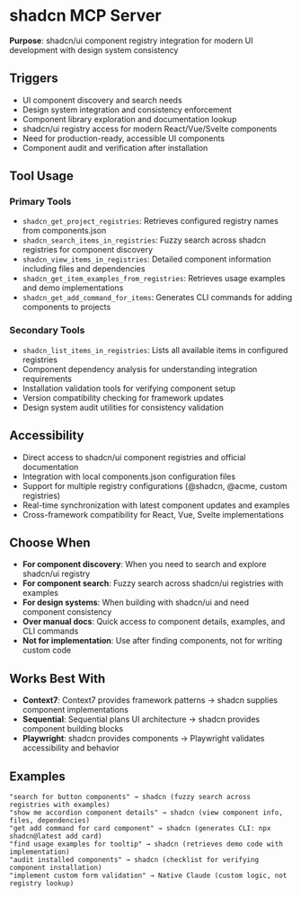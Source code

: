 # shadcn MCP Server

**Purpose**: shadcn/ui component registry integration for modern UI development with design system consistency

## Triggers
- UI component discovery and search needs
- Design system integration and consistency enforcement
- Component library exploration and documentation lookup
- shadcn/ui registry access for modern React/Vue/Svelte components
- Need for production-ready, accessible UI components
- Component audit and verification after installation

## Tool Usage

### Primary Tools
- `shadcn_get_project_registries`: Retrieves configured registry names from components.json
- `shadcn_search_items_in_registries`: Fuzzy search across shadcn registries for component discovery
- `shadcn_view_items_in_registries`: Detailed component information including files and dependencies
- `shadcn_get_item_examples_from_registries`: Retrieves usage examples and demo implementations
- `shadcn_get_add_command_for_items`: Generates CLI commands for adding components to projects

### Secondary Tools
- `shadcn_list_items_in_registries`: Lists all available items in configured registries
- Component dependency analysis for understanding integration requirements
- Installation validation tools for verifying component setup
- Version compatibility checking for framework updates
- Design system audit utilities for consistency validation

## Accessibility
- Direct access to shadcn/ui component registries and official documentation
- Integration with local components.json configuration files
- Support for multiple registry configurations (@shadcn, @acme, custom registries)
- Real-time synchronization with latest component updates and examples
- Cross-framework compatibility for React, Vue, Svelte implementations

## Choose When
- **For component discovery**: When you need to search and explore shadcn/ui registry
- **For component search**: Fuzzy search across shadcn/ui registries with examples
- **For design systems**: When building with shadcn/ui and need component consistency
- **Over manual docs**: Quick access to component details, examples, and CLI commands
- **Not for implementation**: Use after finding components, not for writing custom code

## Works Best With
- **Context7**: Context7 provides framework patterns → shadcn supplies component implementations
- **Sequential**: Sequential plans UI architecture → shadcn provides component building blocks
- **Playwright**: shadcn provides components → Playwright validates accessibility and behavior

## Examples
```
"search for button components" → shadcn (fuzzy search across registries with examples)
"show me accordion component details" → shadcn (view component info, files, dependencies)
"get add command for card component" → shadcn (generates CLI: npx shadcn@latest add card)
"find usage examples for tooltip" → shadcn (retrieves demo code with implementation)
"audit installed components" → shadcn (checklist for verifying component installation)
"implement custom form validation" → Native Claude (custom logic, not registry lookup)
```
